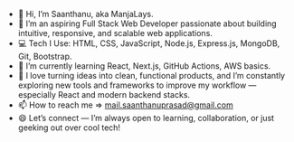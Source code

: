 - 👋 Hi, I’m Saanthanu, aka ManjaLays.
- 👀 I’m an aspiring Full Stack Web Developer passionate about building intuitive, responsive, and scalable web applications.
- 💻 Tech I Use: HTML, CSS, JavaScript, Node.js, Express.js, MongoDB, Git, Bootstrap.
- 🌱 I’m currently learning React, Next.js, GitHub Actions, AWS basics.
- 💞️ I love turning ideas into clean, functional products, and I’m constantly exploring new tools and frameworks to improve my workflow — especially React and modern backend stacks.
- 📫 How to reach me => mail.saanthanuprasad@gmail.com
- 😄 Let’s connect — I’m always open to learning, collaboration, or just geeking out over cool tech!

<!---
ManjaLays/ManjaLays is a ✨ special ✨ repository because its `README.md` (this file) appears on your GitHub profile.
You can click the Preview link to take a look at your changes.
--->
